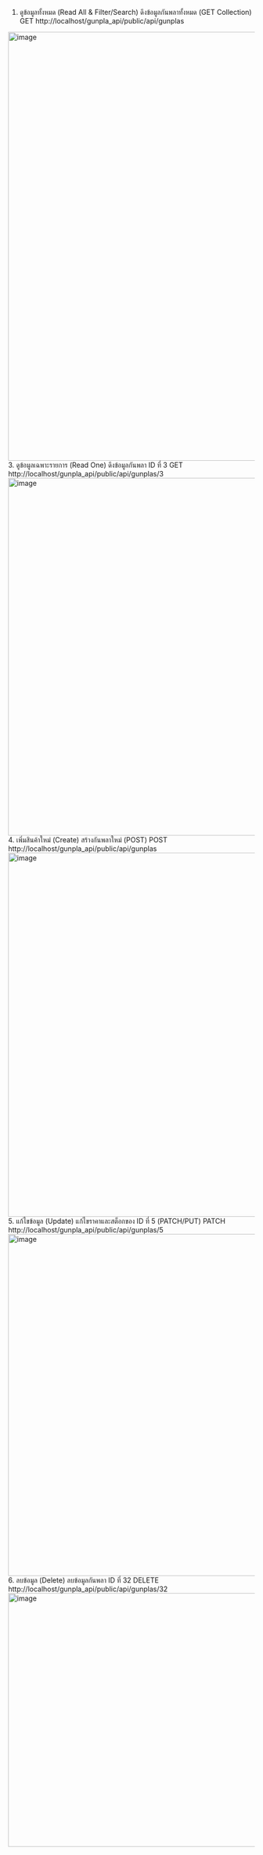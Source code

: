 1. ดูข้อมูลทั้งหมด (Read All & Filter/Search) ดึงข้อมูลกันพลาทั้งหมด (GET Collection)
GET http://localhost/gunpla_api/public/api/gunplas
<img width="891" height="874" alt="image" src="https://github.com/user-attachments/assets/4f12d9db-89eb-46cf-9c50-b4e6dfb08dfd" />
3. ดูข้อมูลเฉพาะรายการ (Read One) ดึงข้อมูลกันพลา ID ที่ 3
GET http://localhost/gunpla_api/public/api/gunplas/3
<img width="858" height="729" alt="image" src="https://github.com/user-attachments/assets/e28f7a83-f612-4eab-8857-38a6fc91a8b8" />
4. เพิ่มสินค้าใหม่ (Create) สร้างกันพลาใหม่ (POST)
POST http://localhost/gunpla_api/public/api/gunplas
<img width="860" height="742" alt="image" src="https://github.com/user-attachments/assets/efd084ab-0aba-43f2-9858-b58fe0115817" />
5. แก้ไขข้อมูล (Update) แก้ไขราคาและสต็อกของ ID ที่ 5 (PATCH/PUT)
PATCH http://localhost/gunpla_api/public/api/gunplas/5
<img width="867" height="697" alt="image" src="https://github.com/user-attachments/assets/106d9295-3064-438a-b2e4-5f059c974eeb" />
6. ลบข้อมูล (Delete) ลบข้อมูลกันพลา ID ที่ 32
DELETE http://localhost/gunpla_api/public/api/gunplas/32
<img width="842" height="517" alt="image" src="https://github.com/user-attachments/assets/0bb1c03a-8690-4b90-aa1b-86ce2b7ecf28" />
